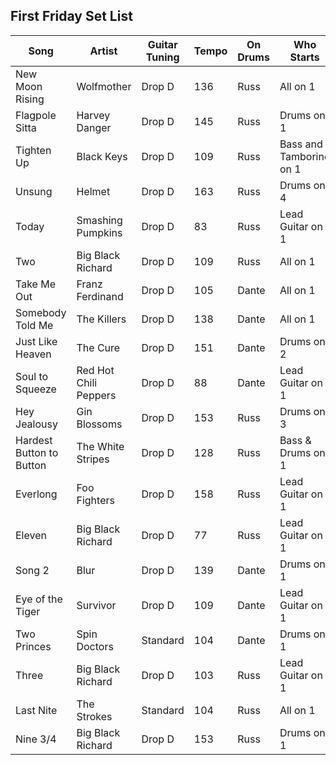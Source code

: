 ## First Friday Set List

| Song                       | Artist                  | Guitar Tuning | Tempo | On Drums      | Who Starts              |
| -------------------------- | ----------------------- | ------------- | ----- | ------------- | ----------------------- |
| New Moon Rising            | Wolfmother              | Drop D        | 136   | Russ          | All on 1                |
| Flagpole Sitta             | Harvey Danger           | Drop D        | 145   | Russ          | Drums on 1              |
| Tighten Up                 | Black Keys              | Drop D        | 109   | Russ          | Bass and Tamborine on 1 |
| Unsung                     | Helmet                  | Drop D        | 163   | Russ          | Drums on 4              |
| Today                      | Smashing Pumpkins       | Drop D        | 83    | Russ          | Lead Guitar on 1        |
| Two                        | Big Black Richard       | Drop D        | 109   | Russ          | All on 1                |
| Take Me Out                | Franz Ferdinand         | Drop D        | 105   | Dante         | All on 1                |
| Somebody Told Me           | The Killers             | Drop D        | 138   | Dante         | All on 1                |
| Just Like Heaven           | The Cure                | Drop D        | 151   | Dante         | Drums on 2              |
| Soul to Squeeze            | Red Hot Chili Peppers   | Drop D        | 88    | Dante         | Lead Guitar on 1        |
| Hey Jealousy               | Gin Blossoms            | Drop D        | 153   | Russ          | Drums on 3              |
| Hardest Button to Button   | The White Stripes       | Drop D        | 128   | Russ          | Bass & Drums on 1       |
| Everlong                   | Foo Fighters            | Drop D        | 158   | Russ          | Lead Guitar on 1        |
| Eleven                     | Big Black Richard       | Drop D        | 77    | Russ          | Lead Guitar on 1        |
| Song 2                     | Blur                    | Drop D        | 139   | Dante         | Drums on 1              |
| Eye of the Tiger           | Survivor                | Drop D        | 109   | Dante         | Lead Guitar on 1        |
| Two Princes                | Spin Doctors            | Standard      | 104   | Dante         | Drums on 1              |
| Three                      | Big Black Richard       | Drop D        | 103   | Russ          | Lead Guitar on 1        |
| Last Nite                  | The Strokes             | Standard      | 104   | Russ          | All on 1                |
| Nine 3/4                   | Big Black Richard       | Drop D        | 153   | Russ          | Drums on 1              |
